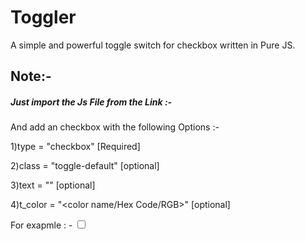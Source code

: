 # Toggler
A simple and powerful toggle switch for checkbox written in Pure JS.

## Note:- 

##### Just import the Js File from the Link :- 



And add an checkbox with the following Options :- 

1)type = "checkbox" [Required]

2)class = "toggle-default" [optional]

3)text = "<Only one character>" [optional]

4)t_color = "<color name/Hex Code/RGB>" [optional]


For exapmle : - <input type="checkbox" class="toggle-default" text="0" t_color="red"/>
